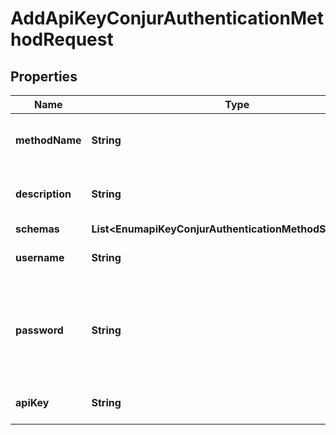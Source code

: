 

# AddApiKeyConjurAuthenticationMethodRequest


## Properties

| Name | Type | Description | Notes |
|------------ | ------------- | ------------- | -------------|
|**methodName** | **String** | Name of the new Conjur Authentication Method |  |
|**description** | **String** | A description for this Conjur Authentication Method |  [optional] |
|**schemas** | **List&lt;EnumapiKeyConjurAuthenticationMethodSchemaUrn&gt;** |  |  |
|**username** | **String** | The username for the user to authenticate. |  |
|**password** | **String** | The password for the user to authenticate. This will be used to obtain an API key for the target user. |  [optional] |
|**apiKey** | **String** | The API key for the user to authenticate. |  [optional] |



